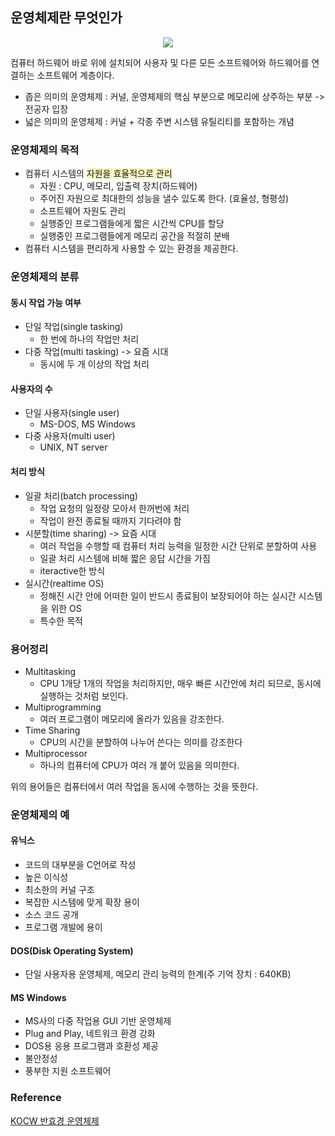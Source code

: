 ## 운영체제란 무엇인가
 
<center><img src = "https://user-images.githubusercontent.com/46131688/112940421-17fcc580-9168-11eb-8666-8276f0cc93ec.png"></center>

컴퓨터 하드웨어 바로 위에 설치되어 사용자 및 다른 모든 소프트웨어와 하드웨어를 연결하는 소프트웨어 계층이다.

- 좁은 의미의 운영체제 : 커널, 운영체제의 핵심 부분으로 메모리에 상주하는 부분 -> 전공자 입장
- 넓은 의미의 운영체제 : 커널 + 각종 주변 시스템 유틸리티를 포함하는 개념

### 운영체제의 목적

- 컴퓨터 시스템의 <span style = "background-color:#FAF4C0">자원을 효율적으로 관리</span>
    - 자원 : CPU, 메모리, 입출력 장치(하드웨어)
    - 주어진 자원으로 최대한의 성능을 낼수 있도록 한다. (효율성, 형평성)
    - 소프트웨어 자원도 관리
    - 실행중인 프로그램들에게 짧은 시간씩 CPU를 할당
    - 실행중인 프로그램들에게 메모리 공간을 적절히 분배
- 컴퓨터 시스템을 편리하게 사용할 수 있는 환경을 제공한다.

### 운영체제의 분류

#### 동시 작업 가능 여부
- 단일 작업(single tasking)
    - 한 번에 하나의 작업만 처리
- 다중 작업(multi tasking) -> 요즘 시대
    - 동시에 두 개 이상의 작업 처리

#### 사용자의 수
- 단일 사용자(single user)
    - MS-DOS, MS Windows
- 다중 사용자(multi user)
    - UNIX, NT server

#### 처리 방식
- 일괄 처리(batch processing)
    - 작업 요청의 일정량 모아서 한꺼번에 처리
    - 작업이 완전 종료될 때까지 기다려야 함
- 시분할(time sharing) -> 요즘 시대
    - 여러 작업을 수행할 때 컴퓨터 처리 능력을 일정한 시간 단위로 분할하여 사용
    - 일괄 처리 시스템에 비해 짧은 응답 시간을 가짐
    - iteractive한 방식
- 실시간(realtime OS)
    - 정해진 시간 안에 어떠한 일이 반드시 종료됨이 보장되어야 하는 실시간 시스템을 위한 OS
    - 특수한 목적

### 용어정리

- Multitasking
    - CPU 1개당 1개의 작업을 처리하지만, 매우 빠른 시간안에 처리 되므로, 동시에 실행하는 것처럼 보인다.
- Multiprogramming
    - 여러 프로그램이 메모리에 올라가 있음을 강조한다.
- Time Sharing
    - CPU의 시간을 분할하여 나누어 쓴다는 의미를 강조한다
- Multiprocessor
    - 하나의 컴퓨터에 CPU가 여러 개 붙어 있음을 의미한다.

위의 용어들은 컴퓨터에서 여러 작업을 동시에 수행하는 것을 뜻한다.

### 운영체제의 예

#### 유닉스
- 코드의 대부분을 C언어로 작성
- 높은 이식성
- 최소한의 커널 구조
- 복잡한 시스템에 맞게 확장 용이
- 소스 코드 공개
- 프로그램 개발에 용이

#### DOS(Disk Operating System)
- 단일 사용자용 운영체제, 메모리 관리 능력의 한계(주 기억 장치 : 640KB)

#### MS Windows
- MS사의 다중 작업용 GUI 기반 운영체제
- Plug and Play, 네트워크 환경 강화
- DOS용 응용 프로그램과 호환성 제공
- 불안정성
- 풍부한 지원 소프트웨어

### Reference

[KOCW 반효경 운영체제](http://www.kocw.net/home/search/kemView.do?kemId=1046323)